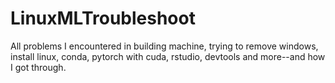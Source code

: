 # LinuxMLTroubleshoot
All problems I encountered in building machine, trying to remove windows, install linux, conda, pytorch with cuda, rstudio, devtools and more--and how I got through.
